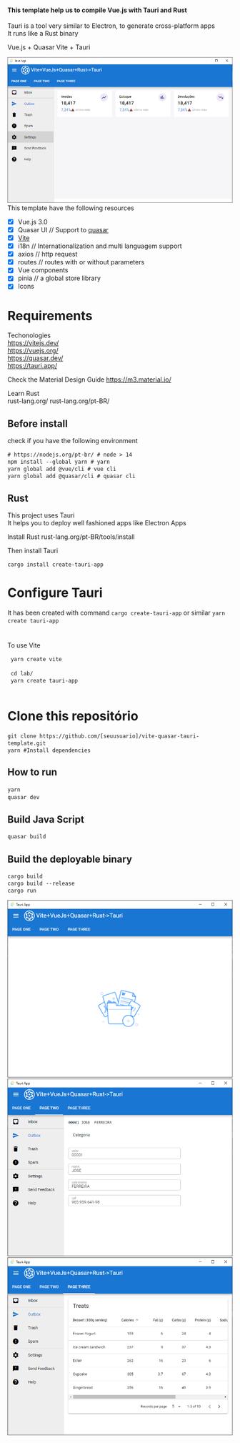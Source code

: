 #### This template help us to compile Vue.js with Tauri and Rust

Tauri is a tool very similar to Electron, to generate cross-platform apps  
It runs like a Rust binary

Vue.js + Quasar
Vite + Tauri


![](dashboard.PNG)  
This template have the following resources
- [x] Vue.js 3.0 
- [x] Quasar UI // Support to [quasar](https://quasar.dev/)
- [x] [Vite](https://vitejs.dev/) 
- [x] i18n // Internationalization and multi languagem support
- [x] axios // http request
- [x] routes // routes with or without parameters
- [x] Vue components  
- [x] pinia // a global store library
- [x] Icons

# Requirements

Techonologies  
https://vitejs.dev/   
https://vuejs.org/  
https://quasar.dev/   
https://tauri.app/  

Check the Material Design Guide
https://m3.material.io/

Learn Rust  
rust-lang.org/
rust-lang.org/pt-BR/

## Before install

check if you have the following environment 
```shell
# https://nodejs.org/pt-br/ # node > 14
npm install --global yarn # yarn
yarn global add @vue/cli # vue cli
yarn global add @quasar/cli # quasar cli
```

## Rust  

This project uses Tauri  
It helps you to deploy well fashioned apps like Electron Apps

Install Rust 
rust-lang.org/pt-BR/tools/install

Then install Tauri
```shell
cargo install create-tauri-app
```

# Configure Tauri

It has been created with command `cargo create-tauri-app` or similar `yarn create tauri-app`

# 
To use Vite
```shell
 yarn create vite
 
 cd lab/
 yarn create tauri-app
 
```
# Clone this repositório
```shell
git clone https://github.com/[seuusuario]/vite-quasar-tauri-template.git
yarn #Install dependencies
```

## How to run
```bash
yarn 
quasar dev
```

## Build Java Script

```bash
quasar build
```

## Build the deployable binary

```
cargo build 
cargo build --release
cargo run
```
![](mainlayout.PNG)
![](cadastromenu.PNG)
![](tabela.PNG)

